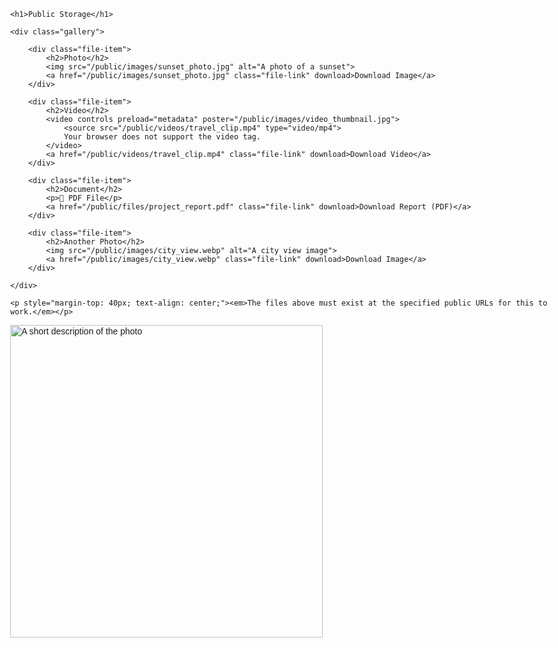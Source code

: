 <!DOCTYPE html>
<html lang="en">
<head>
    <meta charset="UTF-8">
    <meta name="viewport" content="width=device-width, initial-scale=1.0">
    <title>Public File Storage Gallery</title>
    <style>
        body { font-family: sans-serif; max-width: 900px; margin: 40px auto; }
        .gallery { display: grid; grid-template-columns: repeat(auto-fit, minmax(200px, 1fr)); gap: 20px; }
        .file-item { border: 1px solid #ddd; padding: 10px; text-align: center; }
        .file-item img, .file-item video { max-width: 100%; height: auto; display: block; margin: 0 auto 10px; border-radius: 5px; }
        .file-item .file-link { display: block; word-break: break-all; margin-top: 10px; }
    </style>
</head>
<body>

    <h1>Public Storage</h1>

    <div class="gallery">
        
        <div class="file-item">
            <h2>Photo</h2>
            <img src="/public/images/sunset_photo.jpg" alt="A photo of a sunset">
            <a href="/public/images/sunset_photo.jpg" class="file-link" download>Download Image</a>
        </div>

        <div class="file-item">
            <h2>Video</h2>
            <video controls preload="metadata" poster="/public/images/video_thumbnail.jpg">
                <source src="/public/videos/travel_clip.mp4" type="video/mp4">
                Your browser does not support the video tag.
            </video>
            <a href="/public/videos/travel_clip.mp4" class="file-link" download>Download Video</a>
        </div>
        
        <div class="file-item">
            <h2>Document</h2>
            <p>📄 PDF File</p>
            <a href="/public/files/project_report.pdf" class="file-link" download>Download Report (PDF)</a>
        </div>

        <div class="file-item">
            <h2>Another Photo</h2>
            <img src="/public/images/city_view.webp" alt="A city view image">
            <a href="/public/images/city_view.webp" class="file-link" download>Download Image</a>
        </div>

    </div>

    <p style="margin-top: 40px; text-align: center;"><em>The files above must exist at the specified public URLs for this to work.</em></p>

</body>
</html>
<img src="images/my-photo.jpg" alt="A short description of the photo" width="500">
